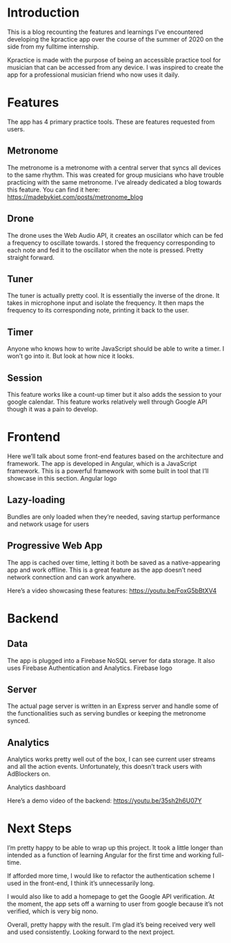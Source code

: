 # Introduction

This is a blog recounting the features and learnings I’ve encountered developing the kpractice app over the course of the summer of 2020 on the side from my fulltime internship.

Kpractice is made with the purpose of being an accessible practice tool for musician that can be accessed from any device. I was inspired to create the app for a professional musician friend who now uses it daily.

# Features

The app has 4 primary practice tools. These are features requested from users.

## Metronome
The metronome is a metronome with a central server that syncs all devices to the same rhythm. This was created for group musicians who have trouble practicing with the same metronome.
I’ve already dedicated a blog towards this feature. You can find it here: https://madebykiet.com/posts/metronome_blog

## Drone
The drone uses the Web Audio API, it creates an oscillator which can be fed a frequency to oscillate towards. I stored the frequency corresponding to each note and fed it to the oscillator when the note is pressed. Pretty straight forward.

## Tuner
The tuner is actually pretty cool. It is essentially the inverse of the drone. It takes in microphone input and isolate the frequency. It then maps the frequency to its corresponding note, printing it back to the user.

## Timer
Anyone who knows how to write JavaScript should be able to write a timer. I won’t go into it. But look at how nice it looks.

## Session
This feature works like a count-up timer but it also adds the session to your google calendar. This feature works relatively well through Google API though it was a pain to develop.

# Frontend

Here we’ll talk about some front-end features based on the architecture and framework. The app is developed in Angular, which is a JavaScript framework. This is a powerful framework with some built in tool that I’ll showcase in this section.
Angular logo

## Lazy-loading
Bundles are only loaded when they’re needed, saving startup performance and network usage for users

## Progressive Web App
The app is cached over time, letting it both be saved as a native-appearing app and work offline. This is a great feature as the app doesn’t need network connection and can work anywhere.

Here’s a video showcasing these features: https://youtu.be/FoxG5bBtXV4

# Backend

## Data
The app is plugged into a Firebase NoSQL server for data storage. It also uses Firebase Authentication and Analytics.
Firebase logo
## Server
The actual page server is written in an Express server and handle some of the functionalities such as serving bundles or keeping the metronome synced.

## Analytics
Analytics works pretty well out of the box, I can see current user streams and all the action events. Unfortunately, this doesn’t track users with AdBlockers on.

Analytics dashboard

Here’s a demo video of the backend: https://youtu.be/35sh2h6U07Y

# Next Steps

I’m pretty happy to be able to wrap up this project. It took a little longer than intended as a function of learning Angular for the first time and working full-time.

If afforded more time, I would like to refactor the authentication scheme I used in the front-end, I think it’s unnecessarily long.

I would also like to add a homepage to get the Google API verification. At the moment, the app sets off a warning to user from google because it’s not verified, which is very big nono.

Overall, pretty happy with the result. I’m glad it’s being received very well and used consistently. Looking forward to the next project.
